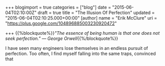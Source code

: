 +++
blogimport = true
categories = ["blog"]
date = "2015-06-04T02:10:00Z"
draft = true
title = "The Illusion Of Perfection"
updated = "2015-06-04T02:10:25.000+00:00"
[author]
name = "Erik McClure"
uri = "https://plus.google.com/104896885003230920472"

+++
{{%blockquote%}}*"The essence of being human is that one does not seek perfection." &mdash; George Orwell*{{%/blockquote%}}

I have seen many engineers lose themselves in an endless pursuit of perfection. Too often, I find myself falling into the same traps, convinced that 
